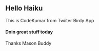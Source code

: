 <h2>Hello Haiku</h2>

<p>This is CodeKumar from Twiiter Birdy App</p>

<h4>Doin great stuff today</h4>

<p>Thanks Mason Buddy</p>
